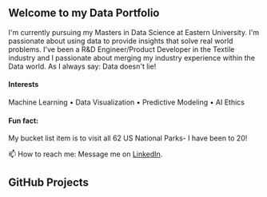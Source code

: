 ## Welcome to my Data Portfolio

I'm currently pursuing my Masters in Data Science at Eastern University. I'm passionate about using data to provide insights that solve real world problems. I've been a R&D Engineer/Product Developer in the Textile industry and I passionate about merging my industry experience within the Data world. As I always say: Data doesn't lie!

#### Interests
Machine Learning • Data Visualization  • Predictive Modeling • AI Ethics

#### Fun fact: 
My bucket list item is to visit all 62 US National Parks- I have been to 20!

📫 How to reach me: Message me on [LinkedIn](https://www.linkedin.com/in/samantha-circeo-406b76123/).

## GitHub Projects


<!--
**samcirceo/samcirceo** is a ✨ _special_ ✨ repository because its `README.md` (this file) appears on your GitHub profile.

Here are some ideas to get you started:

- 🔭 I’m currently working on ...
- 🌱 I’m currently learning ...
- 👯 I’m looking to collaborate on ...
- 🤔 I’m looking for help with ...
- 💬 Ask me about ...
- 📫 How to reach me: ...
- 😄 Pronouns: ...
- ⚡ Fun fact: ...
-->
